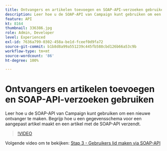 ```yaml
---
title: Ontvangers en artikelen toevoegen en SOAP-API-verzoeken gebruiken
description: Leer hoe u de SOAP-API van Campaign kunt gebruiken om een nieuwe ontvanger te maken. Begrijp hoe u een gegevensschema voor een aangepast artikel maakt en een artikel met de SOAP-API verzendt.
feature: API
kt: 8164
thumbnail: 336386.jpg
role: Admin, Developer
level: Experienced
exl-id: 7636a799-0302-458a-be1d-fceef0d9fa72
source-git-commit: b1b8d8a99a551239c445fb588cbd126b66a53c9b
workflow-type: tm+mt
source-wordcount: '86'
ht-degree: 100%

---
```


# Ontvangers en artikelen toevoegen en SOAP-API-verzoeken gebruiken

Leer hoe u de SOAP-API van Campaign kunt gebruiken om een nieuwe ontvanger te maken. Begrijp hoe u een gegevensschema voor een aangepast artikel maakt en een artikel met de SOAP-API verzendt.

>[!VIDEO](https://video.tv.adobe.com/v/336386?quality=12&learn=on)

Volgende video om te bekijken: [Stap 3 - Gebruikers lid maken via SOAP-API](/help/tutorial-use-soap-apis/subscribe-users-via-soap-api.md)